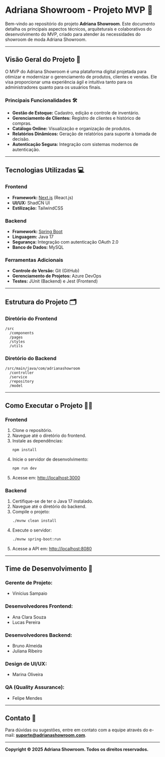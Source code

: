 # Adriana Showroom - Projeto MVP 🚀

Bem-vindo ao repositório do projeto **Adriana Showroom**. Este documento detalha os principais aspectos técnicos, arquiteturais e colaborativos do desenvolvimento do MVP, criado para atender às necessidades do showroom de moda Adriana Showroom.

---

## Visão Geral do Projeto 🌟

O MVP do Adriana Showroom é uma plataforma digital projetada para otimizar e modernizar o gerenciamento de produtos, clientes e vendas. Ele visa proporcionar uma experiência ágil e intuitiva tanto para os administradores quanto para os usuários finais.

### Principais Funcionalidades 🛠️

- **Gestão de Estoque:** Cadastro, edição e controle de inventário.
- **Gerenciamento de Clientes:** Registro de clientes e histórico de compras.
- **Catálogo Online:** Visualização e organização de produtos.
- **Relatórios Dinâmicos:** Geração de relatórios para suporte à tomada de decisão.
- **Autenticação Segura:** Integração com sistemas modernos de autenticação.

---

## Tecnologias Utilizadas 💻

### **Frontend**

- **Framework:** [Next.js](https://nextjs.org/) (React.js)
- **UI/UX:** ShadCN UI
- **Estilização:** TailwindCSS

### **Backend**

- **Framework:** [Spring Boot](https://spring.io/projects/spring-boot)
- **Linguagem:** Java 17
- **Segurança:** Integração com autenticação OAuth 2.0
- **Banco de Dados:** MySQL

### **Ferramentas Adicionais**

- **Controle de Versão:** Git (GitHub)
- **Gerenciamento de Projetos:** Azure DevOps
- **Testes:** JUnit (Backend) e Jest (Frontend)

---

## Estrutura do Projeto 🗂️

### Diretório do Frontend

```plaintext
/src
  /components
  /pages
  /styles
  /utils
```

### Diretório do Backend

```plaintext
/src/main/java/com/adrianashowroom
  /controller
  /service
  /repository
  /model
```

---

## Como Executar o Projeto 🏃‍♂️

### Frontend

1. Clone o repositório.
2. Navegue até o diretório do frontend.
3. Instale as dependências:
   ```bash
   npm install
   ```
4. Inicie o servidor de desenvolvimento:
   ```bash
   npm run dev
   ```
5. Acesse em: [http://localhost:3000](http://localhost:3000)

### Backend

1. Certifique-se de ter o Java 17 instalado.
2. Navegue até o diretório do backend.
3. Compile o projeto:
   ```bash
   ./mvnw clean install
   ```
4. Execute o servidor:
   ```bash
   ./mvnw spring-boot:run
   ```
5. Acesse a API em: [http://localhost:8080](http://localhost:8080)

---

## Time de Desenvolvimento 👥

### **Gerente de Projeto:**
- Vinícius Sampaio

### **Desenvolvedores Frontend:**
- Ana Clara Souza
- Lucas Pereira

### **Desenvolvedores Backend:**
- Bruno Almeida
- Juliana Ribeiro

### **Design de UI/UX:**
- Marina Oliveira

### **QA (Quality Assurance):**
- Felipe Mendes

---

## Contato 📩

Para dúvidas ou sugestões, entre em contato com a equipe através do e-mail: **suporte@adrianashowroom.com**.

---

**Copyright © 2025 Adriana Showroom. Todos os direitos reservados.**

